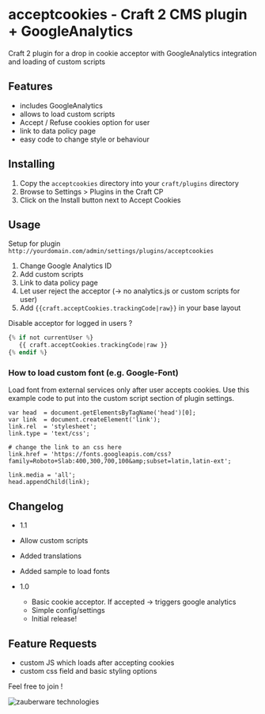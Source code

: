 # acceptcookies - Craft 2 CMS plugin + GoogleAnalytics
Craft 2 plugin for a drop in cookie acceptor with GoogleAnalytics integration and loading of custom scripts

## Features

 - includes GoogleAnalytics
 - allows to load custom scripts
 - Accept / Refuse cookies option for user
 - link to data policy page
 - easy code to change style or behaviour

## Installing

1. Copy the `acceptcookies` directory into your `craft/plugins` directory
2. Browse to Settings > Plugins in the Craft CP
3. Click on the Install button next to Accept Cookies

## Usage
Setup for plugin `http://yourdomain.com/admin/settings/plugins/acceptcookies`

1. Change Google Analytics ID
2. Add custom scripts
3. Link to data policy page
4. Let user reject the acceptor (-> no analytics.js or custom scripts for user)
5. Add `{{craft.acceptCookies.trackingCode|raw}}` in your base layout

Disable acceptor for logged in users ?
```php
{% if not currentUser %}
   {{ craft.acceptCookies.trackingCode|raw }}
{% endif %}
```


### How to load custom font (e.g. Google-Font)
Load font from external services only after user accepts cookies. Use this example code to put into the custom script section of plugin settings.

```
var head  = document.getElementsByTagName('head')[0];
var link  = document.createElement('link');
link.rel  = 'stylesheet';
link.type = 'text/css';

# change the link to an css here
link.href = 'https://fonts.googleapis.com/css?family=Roboto+Slab:400,300,700,100&amp;subset=latin,latin-ext';

link.media = 'all';
head.appendChild(link);

```

## Changelog

* 1.1
 * Allow custom scripts
 * Added translations
 * Added sample to load fonts

* 1.0
	* Basic cookie acceptor. If accepted -> triggers google analytics
	* Simple config/settings
	* Initial release!

## Feature Requests
* custom JS which loads after accepting cookies
* custom css field and basic styling options

Feel free to join !

![zauberware technologies](https://avatars3.githubusercontent.com/u/1753330?s=200&v=4)
